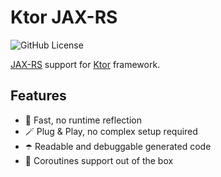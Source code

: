 # Ktor JAX-RS

![GitHub License](https://img.shields.io/github/license/lexa-diky/ktor-jax-rs)

[JAX-RS](https://www.oracle.com/technical-resources/articles/java/jax-rs.html)
support for [Ktor](https://ktor.io) framework.

## Features
- 🚀 Fast, no runtime reflection 
- 🪄 Plug & Play, no complex setup required
- ☂️ Readable and debuggable generated code
- 🥋 Coroutines support out of the box
